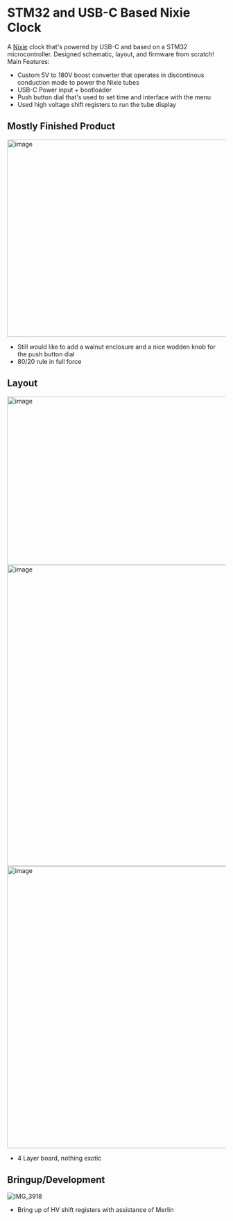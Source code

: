 # STM32 and USB-C Based Nixie Clock
A [Nixie](http://en.wikipedia.org/wiki/Nixie_tube) clock that's powered by USB-C and based on a STM32 microcontroller. Designed schematic, layout, and firmware from scratch! Main Features:
  - Custom 5V to 180V boost converter that operates in discontinous conduction mode to power the Nixie tubes
  - USB-C Power input + bootloader
  - Push button dial that's used to set time and interface with the menu
  - Used high voltage shift registers to run the tube display

## Mostly Finished Product
<img width="945" height="455" alt="image" src="https://github.com/user-attachments/assets/0f391c93-6ed3-4038-959f-34b74184fadf" />
 
  - Still would like to add a walnut enclosure and a nice wodden knob for the push button dial
  - 80/20 rule in full force

## Layout
<img width="1037" height="388" alt="image" src="https://github.com/user-attachments/assets/11c0f7fd-a7f3-46a4-984b-559e51a83343" />
<img width="1352" height="694" alt="image" src="https://github.com/user-attachments/assets/25c9e54e-c055-4959-9797-cf10624781be" />
<img width="1334" height="650" alt="image" src="https://github.com/user-attachments/assets/2eb64b77-7491-4165-9526-051c6a704a1e" />


- 4 Layer board, nothing exotic

## Bringup/Development

![IMG_3918](https://github.com/user-attachments/assets/79d7169a-acb0-4275-b93e-1e199e8c3650)

- Bring up of HV shift registers with assistance of Merlin
